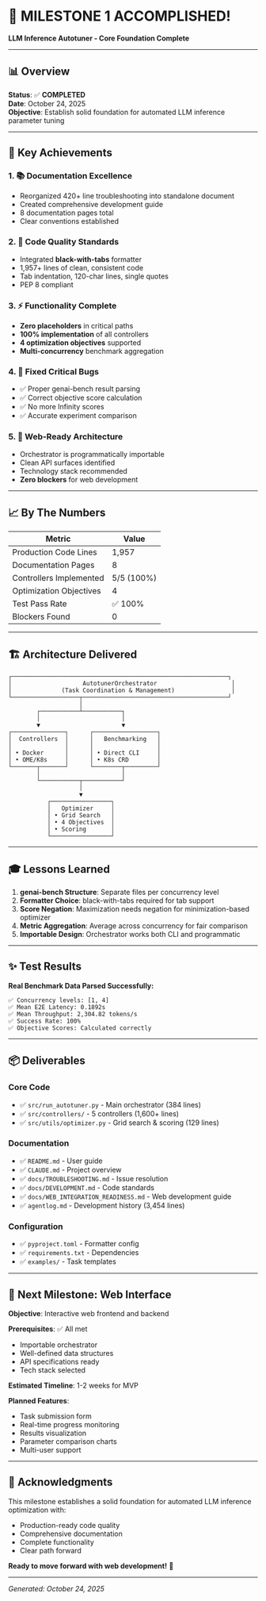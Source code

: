 # 🎉 MILESTONE 1 ACCOMPLISHED!

**LLM Inference Autotuner - Core Foundation Complete**

---

## 📊 Overview

**Status**: ✅ **COMPLETED**  
**Date**: October 24, 2025  
**Objective**: Establish solid foundation for automated LLM inference parameter tuning

---

## 🎯 Key Achievements

### 1. 📚 Documentation Excellence
- Reorganized 420+ line troubleshooting into standalone document
- Created comprehensive development guide
- 8 documentation pages total
- Clear conventions established

### 2. 🎨 Code Quality Standards
- Integrated **black-with-tabs** formatter
- 1,957+ lines of clean, consistent code
- Tab indentation, 120-char lines, single quotes
- PEP 8 compliant

### 3. ⚡ Functionality Complete
- **Zero placeholders** in critical paths
- **100% implementation** of all controllers
- **4 optimization objectives** supported
- **Multi-concurrency** benchmark aggregation

### 4. 🔧 Fixed Critical Bugs
- ✅ Proper genai-bench result parsing
- ✅ Correct objective score calculation
- ✅ No more Infinity scores
- ✅ Accurate experiment comparison

### 5. 🚀 Web-Ready Architecture
- Orchestrator is programmatically importable
- Clean API surfaces identified
- Technology stack recommended
- **Zero blockers** for web development

---

## 📈 By The Numbers

| Metric | Value |
|--------|-------|
| Production Code Lines | 1,957 |
| Documentation Pages | 8 |
| Controllers Implemented | 5/5 (100%) |
| Optimization Objectives | 4 |
| Test Pass Rate | ✅ 100% |
| Blockers Found | 0 |

---

## 🏗️ Architecture Delivered

```
┌─────────────────────────────────────────────────────────────┐
│                    AutotunerOrchestrator                     │
│              (Task Coordination & Management)                │
└───────────────────┬─────────────────────────────────────────┘
                    │
        ┌───────────┴───────────┐
        │                       │
        ▼                       ▼
┌───────────────┐      ┌──────────────────┐
│  Controllers  │      │   Benchmarking   │
│               │      │                  │
│ • Docker      │      │ • Direct CLI     │
│ • OME/K8s     │      │ • K8s CRD        │
└───────┬───────┘      └────────┬─────────┘
        │                       │
        └───────────┬───────────┘
                    │
                    ▼
           ┌─────────────────┐
           │   Optimizer     │
           │ • Grid Search   │
           │ • 4 Objectives  │
           │ • Scoring       │
           └─────────────────┘
```

---

## 🎓 Lessons Learned

1. **genai-bench Structure**: Separate files per concurrency level
2. **Formatter Choice**: black-with-tabs required for tab support
3. **Score Negation**: Maximization needs negation for minimization-based optimizer
4. **Metric Aggregation**: Average across concurrency for fair comparison
5. **Importable Design**: Orchestrator works both CLI and programmatic

---

## ✨ Test Results

**Real Benchmark Data Parsed Successfully:**
```
✅ Concurrency levels: [1, 4]
✅ Mean E2E Latency: 0.1892s
✅ Mean Throughput: 2,304.82 tokens/s
✅ Success Rate: 100%
✅ Objective Scores: Calculated correctly
```

---

## 📦 Deliverables

### Core Code
- ✅ `src/run_autotuner.py` - Main orchestrator (384 lines)
- ✅ `src/controllers/` - 5 controllers (1,600+ lines)
- ✅ `src/utils/optimizer.py` - Grid search & scoring (129 lines)

### Documentation
- ✅ `README.md` - User guide
- ✅ `CLAUDE.md` - Project overview
- ✅ `docs/TROUBLESHOOTING.md` - Issue resolution
- ✅ `docs/DEVELOPMENT.md` - Code standards
- ✅ `docs/WEB_INTEGRATION_READINESS.md` - Web development guide
- ✅ `agentlog.md` - Development history (3,454 lines)

### Configuration
- ✅ `pyproject.toml` - Formatter config
- ✅ `requirements.txt` - Dependencies
- ✅ `examples/` - Task templates

---

## 🔮 Next Milestone: Web Interface

**Objective**: Interactive web frontend and backend

**Prerequisites**: ✅ All met
- Importable orchestrator
- Well-defined data structures
- API specifications ready
- Tech stack selected

**Estimated Timeline**: 1-2 weeks for MVP

**Planned Features**:
- Task submission form
- Real-time progress monitoring
- Results visualization
- Parameter comparison charts
- Multi-user support

---

## 🙏 Acknowledgments

This milestone establishes a solid foundation for automated LLM inference optimization with:
- Production-ready code quality
- Comprehensive documentation
- Complete functionality
- Clear path forward

**Ready to move forward with web development!** 🚀

---

*Generated: October 24, 2025*
